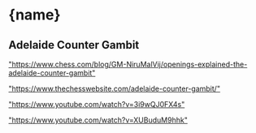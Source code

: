 {name}
==============

<h2>Adelaide Counter Gambit</h2>
<p><a href="https://www.chess.com/blog/GM-NiruMalVij/openings-explained-the-adelaide-counter-gambit">"https://www.chess.com/blog/GM-NiruMalVij/openings-explained-the-adelaide-counter-gambit"</a></p>

<p><a href="https://www.thechesswebsite.com/adelaide-counter-gambit/">"https://www.thechesswebsite.com/adelaide-counter-gambit/"</a></p>

<p><a href="https://www.youtube.com/watch?v=3i9wQJ0FX4s">"https://www.youtube.com/watch?v=3i9wQJ0FX4s"</a></p>

<p><a href="https://www.youtube.com/watch?v=XUBuduM9hhk">"https://www.youtube.com/watch?v=XUBuduM9hhk"</a></p>

